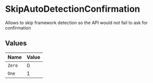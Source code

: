 # SkipAutoDetectionConfirmation

Allows to skip framework detection so the API would not fail to ask for confirmation


## Values

| Name   | Value  |
| ------ | ------ |
| `Zero` | 0      |
| `One`  | 1      |
